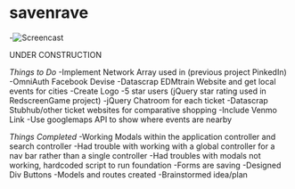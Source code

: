 # savenrave

-![Screencast](http://imgur.com/dCjQ9rX)

UNDER CONSTRUCTION

*Things to Do*
-Implement Network Array used in (previous project PinkedIn)
-OmniAuth Facebook Devise
-Datascrap EDMtrain Website and get local events for cities
-Create Logo
-5 star users (jQuery star rating used in RedscreenGame project)
-jQuery Chatroom for each ticket
-Datascrap Stubhub/other ticket websites for comparative shopping
-Include Venmo Link
-Use googlemaps API to show where events are nearby


*Things Completed*
-Working Modals within the application controller and search controller
-Had trouble with working with a global controller for a nav bar rather than a single controller
-Had troubles with modals not working, hardcoded script to run foundation
-Forms are saving
-Designed Div Buttons
-Models and routes created
-Brainstormed idea/plan



